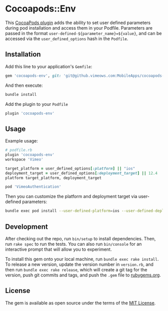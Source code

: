 # Cocoapods::Env

This [CocoaPods plugin](https://guides.cocoapods.org/plugins/index.html) adds the ability to set user defined parameters during pod installation and access them in your Podfile. Parameters are passed in the format `user-defined-${parameter_name}=${value}`, and can be accessed via the `user_defined_options` hash in the `Podfile`.

## Installation

Add this line to your application's `Gemfile`:

```ruby
gem 'cocoapods-env', git: 'git@github.vimeows.com:MobileApps/cocoapods-env.git', branch: 'master'
```

And then execute:

```bash
bundle install
```

Add the plugin to your `Podfile`

```ruby
plugin 'cocoapods-env'
```

## Usage

Example usage:

```ruby
# podfile.rb
plugin 'cocoapods-env'
workspace 'Vimeo'

target_platform = user_defined_options[:platform] || "ios"
deployment_target = user_defined_options[:deployment_target] || 12.4
platform target_platform, deployment_target

pod 'VimeoAuthentication'
```

Then you can customize the platform and deployment target via user-defined parameters:

```bash
bundle exec pod install --user-defined-platform=ios --user-defined-deployment_target=12.4
```

## Development

After checking out the repo, run `bin/setup` to install dependencies. Then, run `rake spec` to run the tests. You can also run `bin/console` for an interactive prompt that will allow you to experiment.

To install this gem onto your local machine, run `bundle exec rake install`. To release a new version, update the version number in `version.rb`, and then run `bundle exec rake release`, which will create a git tag for the version, push git commits and tags, and push the `.gem` file to [rubygems.org](https://rubygems.org).

## License

The gem is available as open source under the terms of the [MIT License](https://opensource.org/licenses/MIT).
